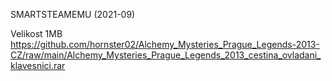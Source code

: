 SMARTSTEAMEMU (2021-09)

Velikost 1MB https://github.com/hornster02/Alchemy_Mysteries_Prague_Legends-2013-CZ/raw/main/Alchemy_Mysteries_Prague_Legends_2013_cestina_ovladani_klavesnici.rar
